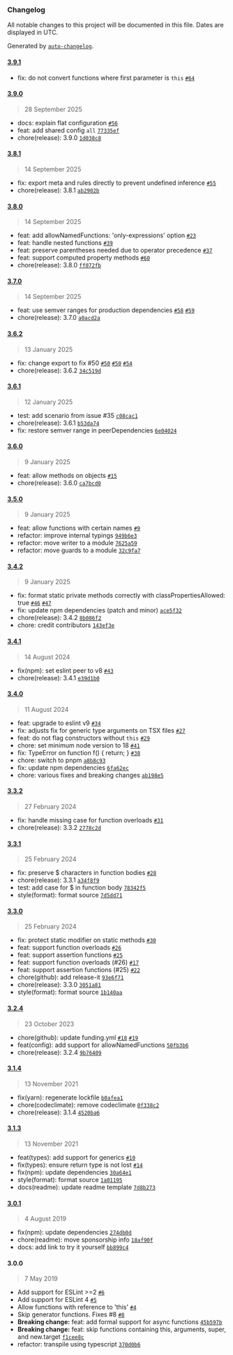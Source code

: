 ### Changelog

All notable changes to this project will be documented in this file. Dates are displayed in UTC.

Generated by [`auto-changelog`](https://github.com/CookPete/auto-changelog).

#### [3.9.1](https://github.com/JamieMason/eslint-plugin-prefer-arrow-functions/compare/3.9.0...3.9.1)

- fix: do not convert functions where first parameter is `this` [`#64`](https://github.com/JamieMason/eslint-plugin-prefer-arrow-functions/pull/64)

#### [3.9.0](https://github.com/JamieMason/eslint-plugin-prefer-arrow-functions/compare/3.8.1...3.9.0)

> 28 September 2025

- docs: explain flat configuration [`#56`](https://github.com/JamieMason/eslint-plugin-prefer-arrow-functions/issues/56)
- feat: add shared config `all` [`77335ef`](https://github.com/JamieMason/eslint-plugin-prefer-arrow-functions/commit/77335efdb420456427aba67aba8599076c83ab57)
- chore(release): 3.9.0 [`1d038c8`](https://github.com/JamieMason/eslint-plugin-prefer-arrow-functions/commit/1d038c8a60602cb0ac2d4e5fe414f39027b8ce36)

#### [3.8.1](https://github.com/JamieMason/eslint-plugin-prefer-arrow-functions/compare/3.8.0...3.8.1)

> 14 September 2025

- fix: export meta and rules directly to prevent undefined inference [`#55`](https://github.com/JamieMason/eslint-plugin-prefer-arrow-functions/issues/55)
- chore(release): 3.8.1 [`ab2902b`](https://github.com/JamieMason/eslint-plugin-prefer-arrow-functions/commit/ab2902b53f46acc81af28243703b96f9c71883e8)

#### [3.8.0](https://github.com/JamieMason/eslint-plugin-prefer-arrow-functions/compare/3.7.0...3.8.0)

> 14 September 2025

- feat: add allowNamedFunctions: 'only-expressions' option [`#23`](https://github.com/JamieMason/eslint-plugin-prefer-arrow-functions/issues/23)
- feat: handle nested functions [`#39`](https://github.com/JamieMason/eslint-plugin-prefer-arrow-functions/issues/39)
- feat: preserve parentheses needed due to operator precedence [`#37`](https://github.com/JamieMason/eslint-plugin-prefer-arrow-functions/issues/37)
- feat: support computed property methods [`#60`](https://github.com/JamieMason/eslint-plugin-prefer-arrow-functions/issues/60)
- chore(release): 3.8.0 [`ff072fb`](https://github.com/JamieMason/eslint-plugin-prefer-arrow-functions/commit/ff072fb9d75eade06d8af7db3647243891895bed)

#### [3.7.0](https://github.com/JamieMason/eslint-plugin-prefer-arrow-functions/compare/3.6.2...3.7.0)

> 14 September 2025

- feat: use semver ranges for production dependencies [`#58`](https://github.com/JamieMason/eslint-plugin-prefer-arrow-functions/issues/58) [`#59`](https://github.com/JamieMason/eslint-plugin-prefer-arrow-functions/issues/59)
- chore(release): 3.7.0 [`a0acd2a`](https://github.com/JamieMason/eslint-plugin-prefer-arrow-functions/commit/a0acd2a25f037ca74671746ed1abb5eaf70f0112)

#### [3.6.2](https://github.com/JamieMason/eslint-plugin-prefer-arrow-functions/compare/3.6.1...3.6.2)

> 13 January 2025

- fix: change export to fix #50 [`#50`](https://github.com/JamieMason/eslint-plugin-prefer-arrow-functions/issues/50) [`#50`](https://github.com/JamieMason/eslint-plugin-prefer-arrow-functions/issues/50) [`#54`](https://github.com/JamieMason/eslint-plugin-prefer-arrow-functions/issues/54)
- chore(release): 3.6.2 [`34c519d`](https://github.com/JamieMason/eslint-plugin-prefer-arrow-functions/commit/34c519d4dcde5a3ea14c5530182bef52f34e526f)

#### [3.6.1](https://github.com/JamieMason/eslint-plugin-prefer-arrow-functions/compare/3.6.0...3.6.1)

> 12 January 2025

- test: add scenario from issue #35 [`c08cac1`](https://github.com/JamieMason/eslint-plugin-prefer-arrow-functions/commit/c08cac1284769b89118ff4aa121393bda2d04a09)
- chore(release): 3.6.1 [`b53da74`](https://github.com/JamieMason/eslint-plugin-prefer-arrow-functions/commit/b53da7478ca04ad14148a019f0a1ad0fda3e8f9d)
- fix: restore semver range in peerDependencies [`6e04024`](https://github.com/JamieMason/eslint-plugin-prefer-arrow-functions/commit/6e04024efdc2a9385a2c8ddd7572173c283f6635)

#### [3.6.0](https://github.com/JamieMason/eslint-plugin-prefer-arrow-functions/compare/3.5.0...3.6.0)

> 9 January 2025

- feat: allow methods on objects [`#15`](https://github.com/JamieMason/eslint-plugin-prefer-arrow-functions/issues/15)
- chore(release): 3.6.0 [`ca7bcd0`](https://github.com/JamieMason/eslint-plugin-prefer-arrow-functions/commit/ca7bcd0537848f22816c854ebd01c4890f8bf6f7)

#### [3.5.0](https://github.com/JamieMason/eslint-plugin-prefer-arrow-functions/compare/3.4.2...3.5.0)

> 9 January 2025

- feat: allow functions with certain names [`#9`](https://github.com/JamieMason/eslint-plugin-prefer-arrow-functions/issues/9)
- refactor: improve internal typings [`949b6e3`](https://github.com/JamieMason/eslint-plugin-prefer-arrow-functions/commit/949b6e384b8fe3d9bc18668bd52857e27e5b935b)
- refactor: move writer to a module [`7625a59`](https://github.com/JamieMason/eslint-plugin-prefer-arrow-functions/commit/7625a593a51d45d95c2764dfd73db106f4f01c2c)
- refactor: move guards to a module [`32c9fa7`](https://github.com/JamieMason/eslint-plugin-prefer-arrow-functions/commit/32c9fa70b5b9ac2157a68ed5ed1c6da0104fd159)

#### [3.4.2](https://github.com/JamieMason/eslint-plugin-prefer-arrow-functions/compare/3.4.1...3.4.2)

> 9 January 2025

- fix: format static private methods correctly with classPropertiesAllowed: true [`#46`](https://github.com/JamieMason/eslint-plugin-prefer-arrow-functions/issues/46) [`#47`](https://github.com/JamieMason/eslint-plugin-prefer-arrow-functions/issues/47)
- fix: update npm dependencies (patch and minor) [`ace5f32`](https://github.com/JamieMason/eslint-plugin-prefer-arrow-functions/commit/ace5f327bf273b7b42211d9d5b056d4041f6d08e)
- chore(release): 3.4.2 [`8b086f2`](https://github.com/JamieMason/eslint-plugin-prefer-arrow-functions/commit/8b086f2596a895d3111480ee345ee5e81295bf8c)
- chore: credit contributors [`143ef3e`](https://github.com/JamieMason/eslint-plugin-prefer-arrow-functions/commit/143ef3ee3ed844113844a3e642e80d9f8be2c167)

#### [3.4.1](https://github.com/JamieMason/eslint-plugin-prefer-arrow-functions/compare/3.4.0...3.4.1)

> 14 August 2024

- fix(npm): set eslint peer to v8 [`#43`](https://github.com/JamieMason/eslint-plugin-prefer-arrow-functions/issues/43)
- chore(release): 3.4.1 [`e39d1b0`](https://github.com/JamieMason/eslint-plugin-prefer-arrow-functions/commit/e39d1b02775f0ac390d21863306dbfd505197c26)

#### [3.4.0](https://github.com/JamieMason/eslint-plugin-prefer-arrow-functions/compare/3.3.2...3.4.0)

> 11 August 2024

- feat: upgrade to eslint v9 [`#34`](https://github.com/JamieMason/eslint-plugin-prefer-arrow-functions/issues/34)
- fix: adjusts fix for generic type arguments on TSX files [`#27`](https://github.com/JamieMason/eslint-plugin-prefer-arrow-functions/issues/27)
- feat: do not flag constructors without `this` [`#29`](https://github.com/JamieMason/eslint-plugin-prefer-arrow-functions/issues/29)
- chore: set minimum node version to 18 [`#41`](https://github.com/JamieMason/eslint-plugin-prefer-arrow-functions/issues/41)
- fix: TypeError on function f() { return; } [`#38`](https://github.com/JamieMason/eslint-plugin-prefer-arrow-functions/issues/38)
- chore: switch to pnpm [`a8b8c93`](https://github.com/JamieMason/eslint-plugin-prefer-arrow-functions/commit/a8b8c939649d8310b17d104d51fa4b4f73c1235e)
- fix: update npm dependencies [`6fa62ec`](https://github.com/JamieMason/eslint-plugin-prefer-arrow-functions/commit/6fa62ec02d27bfdacabdb75dd06b203d4802753a)
- chore: various fixes and breaking changes [`ab198e5`](https://github.com/JamieMason/eslint-plugin-prefer-arrow-functions/commit/ab198e53b553669a23eeea9f1f14d8e86c603e4a)

#### [3.3.2](https://github.com/JamieMason/eslint-plugin-prefer-arrow-functions/compare/3.3.1...3.3.2)

> 27 February 2024

- fix: handle missing case for function overloads [`#31`](https://github.com/JamieMason/eslint-plugin-prefer-arrow-functions/pull/31)
- chore(release): 3.3.2 [`2778c2d`](https://github.com/JamieMason/eslint-plugin-prefer-arrow-functions/commit/2778c2d289c9e0db6d42dafd26e761c50d306a15)

#### [3.3.1](https://github.com/JamieMason/eslint-plugin-prefer-arrow-functions/compare/3.3.0...3.3.1)

> 25 February 2024

- fix: preserve $ characters in function bodies [`#28`](https://github.com/JamieMason/eslint-plugin-prefer-arrow-functions/issues/28)
- chore(release): 3.3.1 [`a34f8f9`](https://github.com/JamieMason/eslint-plugin-prefer-arrow-functions/commit/a34f8f9f53ce9a3c09603c80968cefdb9ae9b060)
- test: add case for $ in function body [`78342f5`](https://github.com/JamieMason/eslint-plugin-prefer-arrow-functions/commit/78342f545702efb0f6c3629f74d36ca7ba65ca36)
- style(format): format source [`7d5dd71`](https://github.com/JamieMason/eslint-plugin-prefer-arrow-functions/commit/7d5dd71ed48602b7f36742bbc612bcc96a103eb7)

#### [3.3.0](https://github.com/JamieMason/eslint-plugin-prefer-arrow-functions/compare/3.2.4...3.3.0)

> 25 February 2024

- fix: protect static modifier on static methods [`#30`](https://github.com/JamieMason/eslint-plugin-prefer-arrow-functions/pull/30)
- feat: support function overloads [`#26`](https://github.com/JamieMason/eslint-plugin-prefer-arrow-functions/pull/26)
- feat: support assertion functions [`#25`](https://github.com/JamieMason/eslint-plugin-prefer-arrow-functions/pull/25)
- feat: support function overloads (#26) [`#17`](https://github.com/JamieMason/eslint-plugin-prefer-arrow-functions/issues/17)
- feat: support assertion functions (#25) [`#22`](https://github.com/JamieMason/eslint-plugin-prefer-arrow-functions/issues/22)
- chore(github): add release-it [`93e6f71`](https://github.com/JamieMason/eslint-plugin-prefer-arrow-functions/commit/93e6f7185a2161e864f40659c23b12761ef74de5)
- chore(release): 3.3.0 [`3051a81`](https://github.com/JamieMason/eslint-plugin-prefer-arrow-functions/commit/3051a813ad4e2e093965a2c343ca14df001fe6af)
- style(format): format source [`1b140aa`](https://github.com/JamieMason/eslint-plugin-prefer-arrow-functions/commit/1b140aaf6408ed2d084ceb30ce31705b5e554ea3)

#### [3.2.4](https://github.com/JamieMason/eslint-plugin-prefer-arrow-functions/compare/3.1.4...3.2.4)

> 23 October 2023

- chore(github): update funding.yml [`#18`](https://github.com/JamieMason/eslint-plugin-prefer-arrow-functions/issues/18) [`#19`](https://github.com/JamieMason/eslint-plugin-prefer-arrow-functions/issues/19)
- feat(config): add support for allowNamedFunctions [`50fb3b6`](https://github.com/JamieMason/eslint-plugin-prefer-arrow-functions/commit/50fb3b68d9b2eaf48617404bec8f9ed1b4e6a511)
- chore(release): 3.2.4 [`9b76409`](https://github.com/JamieMason/eslint-plugin-prefer-arrow-functions/commit/9b76409f17deaa5d820c92adbb32cdc462fb3ec4)

#### [3.1.4](https://github.com/JamieMason/eslint-plugin-prefer-arrow-functions/compare/3.1.3...3.1.4)

> 13 November 2021

- fix(yarn): regenerate lockfile [`b0afea1`](https://github.com/JamieMason/eslint-plugin-prefer-arrow-functions/commit/b0afea135a4de55e9c0e3525fc98caa88d81292e)
- chore(codeclimate): remove codeclimate [`0f338c2`](https://github.com/JamieMason/eslint-plugin-prefer-arrow-functions/commit/0f338c275c3cdc1e835b8da9ed78195f35f6521c)
- chore(release): 3.1.4 [`4520ba6`](https://github.com/JamieMason/eslint-plugin-prefer-arrow-functions/commit/4520ba6591a7bc489f5af967f5ffc508d70cb6c7)

#### [3.1.3](https://github.com/JamieMason/eslint-plugin-prefer-arrow-functions/compare/3.0.1...3.1.3)

> 13 November 2021

- feat(types): add support for generics [`#10`](https://github.com/JamieMason/eslint-plugin-prefer-arrow-functions/issues/10)
- fix(types): ensure return type is not lost [`#14`](https://github.com/JamieMason/eslint-plugin-prefer-arrow-functions/issues/14)
- fix(npm): update dependencies [`30a64e1`](https://github.com/JamieMason/eslint-plugin-prefer-arrow-functions/commit/30a64e1cd12c5ae502ff7fdaa83f1515934e0358)
- style(format): format source [`1a01195`](https://github.com/JamieMason/eslint-plugin-prefer-arrow-functions/commit/1a011957ceedb341272c8de28a5439bccb781b7a)
- docs(readme): update readme template [`7d8b273`](https://github.com/JamieMason/eslint-plugin-prefer-arrow-functions/commit/7d8b2735d7247e1e9e8cc9981b3c2805e5dbf8e6)

#### [3.0.1](https://github.com/JamieMason/eslint-plugin-prefer-arrow-functions/compare/3.0.0...3.0.1)

> 4 August 2019

- fix(npm): update dependencies [`274db0d`](https://github.com/JamieMason/eslint-plugin-prefer-arrow-functions/commit/274db0de3fcc4b191942273f78978a6bc9720382)
- chore(readme): move sponsorship info [`18af90f`](https://github.com/JamieMason/eslint-plugin-prefer-arrow-functions/commit/18af90f1694b6a91cb5fad33ca546a0be7e25111)
- docs: add link to try it yourself [`bb899c4`](https://github.com/JamieMason/eslint-plugin-prefer-arrow-functions/commit/bb899c44e744cd3b811c14c1ecd2e7d6121904ad)

#### 3.0.0

> 7 May 2019

- Add support for ESLint &gt;=2 [`#6`](https://github.com/JamieMason/eslint-plugin-prefer-arrow-functions/pull/6)
- Add support for ESLint 4 [`#5`](https://github.com/JamieMason/eslint-plugin-prefer-arrow-functions/pull/5)
- Allow functions with reference to 'this' [`#4`](https://github.com/JamieMason/eslint-plugin-prefer-arrow-functions/pull/4)
- Skip generator functions. Fixes #8 [`#8`](https://github.com/JamieMason/eslint-plugin-prefer-arrow-functions/issues/8)
- **Breaking change:** feat: add formal support for async functions [`45b597b`](https://github.com/JamieMason/eslint-plugin-prefer-arrow-functions/commit/45b597b39af451de96abb74d6b52082da2a7aad1)
- **Breaking change:** feat: skip functions containing this, arguments, super, and new.target [`f1cee8c`](https://github.com/JamieMason/eslint-plugin-prefer-arrow-functions/commit/f1cee8cb91fd60494a49d226cb4d1b0e726b162f)
- refactor: transpile using typescript [`370d0b6`](https://github.com/JamieMason/eslint-plugin-prefer-arrow-functions/commit/370d0b60c749199a02821ffb857fc136cb13a98c)
